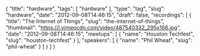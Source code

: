 {
  "title": "hardware",
  "tags": [
    "hardware"
  ],
  "type": "tag",
  "slug": "hardware",
  "date": "2012-09-08T14:46:15",
  "draft": false,
  "recordings": [
    {
      "title": "The Internet of Things",
      "slug": "the-internet-of-things",
      "thumbnail": "https://i.vimeocdn.com/video/487540332_295x166.jpg",
      "date": "2012-09-08T14:46:15",
      "meetups": [
        {
          "name": "Houston Techfest",
          "slug": "houston-techfest"
        }
      ],
      "speakers": [
        {
          "name": "Phil Wheat",
          "slug": "phil-wheat"
        }
      ]
    }
  ]
}